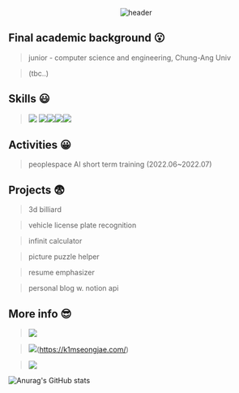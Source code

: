 <div align=center>

![header](https://capsule-render.vercel.app/api?type=waving&color=gradient&height=150&section=header&text=k1mseongjae.com&fontSize=40&fontColor=DFF3F3&animation=twinkling&fontAlign=80&fontAlignY=35)

</div>

## Final academic background :open_mouth:
> junior - computer science and engineering, Chung-Ang Univ

> (tbc..)

## Skills :smiley:

> <img src="https://img.shields.io/badge/-D0A6DB?style=social&logo=c&logoColor=black"/> <img src="https://img.shields.io/badge/-D0A6DB?style=social&logo=cplusplus&logoColor=black"/><img src="https://img.shields.io/badge/-435DBC?style=social&logo=python&logoColor=black"/><img src="https://img.shields.io/badge/-A1A9C6?style=social&logo=html5&logoColor=black"/><img src="https://img.shields.io/badge/-CED6F3?style=social&logo=css3&logoColor=black"/>

## Activities :grinning:
> peoplespace AI short term training (2022.06~2022.07)

## Projects :fearful:
> 3d billiard

> vehicle license plate recognition

> infinit calculator

> picture puzzle helper

> resume emphasizer

> personal blog w. notion api


## More info :sunglasses:

> [<img src="https://img.shields.io/badge/-D0A6DB?style=social&logo=instagram&logoColor=black"/>](https://www.instagram.com/k1mseongjae/)

> <img src="https://img.shields.io/badge/-D0A6DB?style=social&logo=blogger&logoColor=black"/>(https://k1mseongjae.com/)

> [<img src="https://img.shields.io/badge/-D0A6DB?style=social&logo=gmail&logoColor=black"/>](newid01@cau.ac.kr)







![Anurag's GitHub stats](https://github-readme-stats.vercel.app/api?username=k1mseongjae&show_icons=true&theme=radical)
<!--[![Solved.ac Profile](http://mazassumnida.wtf/api/generate_badge?boj=newid01)](https://solved.ac/newid01)<br/>-->


<!--
[![Top Langs](https://github-readme-stats.vercel.app/api/top-langs/?username=k1mseongjae&layout=compact)](https://github.com/k1mseongjae/github-readme-stats)

-->
